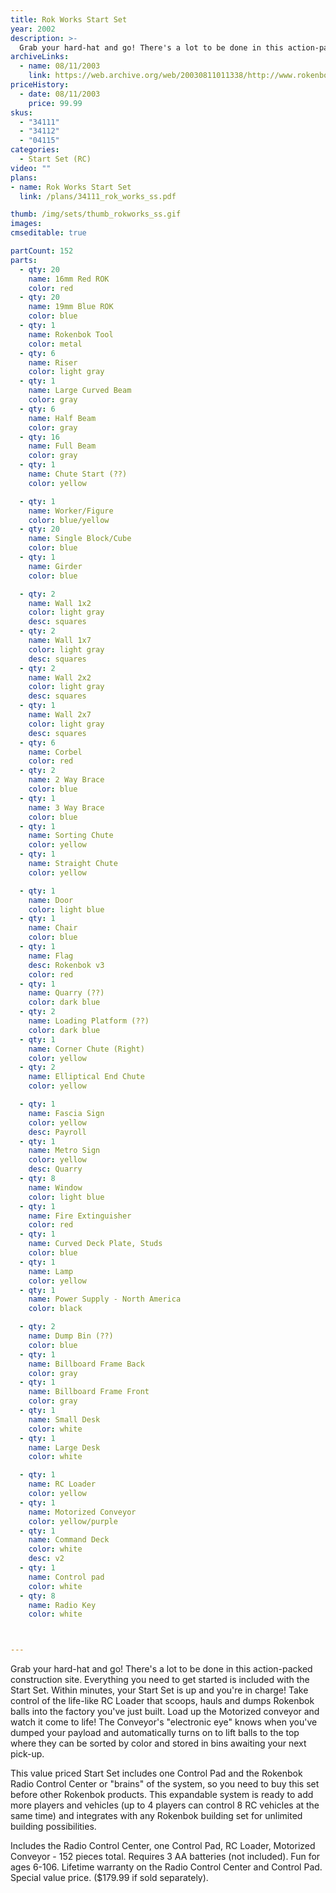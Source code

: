 ```yaml
---
title: Rok Works Start Set
year: 2002
description: >-
  Grab your hard-hat and go! There's a lot to be done in this action-packed construction site. Everything you need to get started is included with the Start Set. Within minutes, your Start Set is up and you're in charge!
archiveLinks:
  - name: 08/11/2003
    link: https://web.archive.org/web/20030811011338/http://www.rokenbok.com/catalog/2002_pd_ss_rokworks.html
priceHistory:
  - date: 08/11/2003
    price: 99.99
skus:
  - "34111"
  - "34112"
  - "04115"
categories:
  - Start Set (RC)
video: ""
plans:
- name: Rok Works Start Set
  link: /plans/34111_rok_works_ss.pdf

thumb: /img/sets/thumb_rokworks_ss.gif
images:
cmseditable: true

partCount: 152
parts:
  - qty: 20
    name: 16mm Red ROK
    color: red
  - qty: 20
    name: 19mm Blue ROK
    color: blue
  - qty: 1
    name: Rokenbok Tool
    color: metal
  - qty: 6
    name: Riser
    color: light gray
  - qty: 1
    name: Large Curved Beam
    color: gray
  - qty: 6
    name: Half Beam
    color: gray
  - qty: 16
    name: Full Beam
    color: gray
  - qty: 1
    name: Chute Start (??)
    color: yellow

  - qty: 1
    name: Worker/Figure
    color: blue/yellow
  - qty: 20
    name: Single Block/Cube
    color: blue
  - qty: 1
    name: Girder
    color: blue

  - qty: 2
    name: Wall 1x2
    color: light gray
    desc: squares
  - qty: 2
    name: Wall 1x7
    color: light gray
    desc: squares
  - qty: 2
    name: Wall 2x2
    color: light gray
    desc: squares
  - qty: 1
    name: Wall 2x7
    color: light gray
    desc: squares
  - qty: 6
    name: Corbel
    color: red
  - qty: 2
    name: 2 Way Brace
    color: blue
  - qty: 1
    name: 3 Way Brace
    color: blue
  - qty: 1
    name: Sorting Chute
    color: yellow
  - qty: 1
    name: Straight Chute
    color: yellow

  - qty: 1
    name: Door
    color: light blue
  - qty: 1
    name: Chair
    color: blue
  - qty: 1
    name: Flag
    desc: Rokenbok v3
    color: red
  - qty: 1
    name: Quarry (??)
    color: dark blue
  - qty: 2
    name: Loading Platform (??)
    color: dark blue
  - qty: 1
    name: Corner Chute (Right)
    color: yellow
  - qty: 2
    name: Elliptical End Chute
    color: yellow

  - qty: 1
    name: Fascia Sign
    color: yellow
    desc: Payroll
  - qty: 1
    name: Metro Sign
    color: yellow
    desc: Quarry
  - qty: 8
    name: Window
    color: light blue
  - qty: 1
    name: Fire Extinguisher
    color: red
  - qty: 1
    name: Curved Deck Plate, Studs
    color: blue
  - qty: 1
    name: Lamp
    color: yellow
  - qty: 1
    name: Power Supply - North America
    color: black

  - qty: 2
    name: Dump Bin (??)
    color: blue
  - qty: 1
    name: Billboard Frame Back
    color: gray
  - qty: 1
    name: Billboard Frame Front
    color: gray
  - qty: 1
    name: Small Desk
    color: white
  - qty: 1
    name: Large Desk
    color: white

  - qty: 1
    name: RC Loader
    color: yellow
  - qty: 1
    name: Motorized Conveyor
    color: yellow/purple
  - qty: 1
    name: Command Deck
    color: white
    desc: v2
  - qty: 1
    name: Control pad
    color: white
  - qty: 8
    name: Radio Key
    color: white



---
```

Grab your hard-hat and go! There's a lot to be done in this action-packed construction site. Everything you need to get started is included with the Start Set. Within minutes, your Start Set is up and you're in charge! Take control of the life-like RC Loader that scoops, hauls and dumps Rokenbok balls into the factory you've just built. Load up the Motorized conveyor and watch it come to life! The Conveyor's "electronic eye" knows when you've dumped your payload and automatically turns on to lift balls to the top where they can be sorted by color and stored in bins awaiting your next pick-up.

This value priced Start Set includes one Control Pad and the Rokenbok Radio Control Center or "brains" of the system, so you need to buy this set before other Rokenbok products. This expandable system is ready to add more players and vehicles (up to 4 players can control 8 RC vehicles at the same time) and integrates with any Rokenbok building set for unlimited building possibilities.

Includes the Radio Control Center, one Control Pad, RC Loader, Motorized Conveyor - 152 pieces total. Requires 3 AA batteries (not included). Fun for ages 6-106. Lifetime warranty on the Radio Control Center and Control Pad. Special value price. ($179.99 if sold separately).
